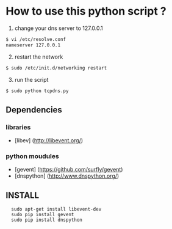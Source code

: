 How to use this python script ?
===============================


1.    change your dns server to 127.0.0.1

   ```bash
  $ vi /etc/resolve.conf  
  nameserver 127.0.0.1
  ```
2.    restart the network

  ```bash
  $ sudo /etc/init.d/networking restart
  ```
3.    run the script

  ```bash
  $ sudo python tcpdns.py
  ```
## Dependencies

### libraries
* [libev] (http://libevent.org/)

### python moudules

* [gevent] (https://github.com/surfly/gevent)
* [dnspython] (http://www.dnspython.org/)

## INSTALL

```
  sudo apt-get install libevent-dev
  sudo pip install gevent
  sudo pip install dnspython
```
